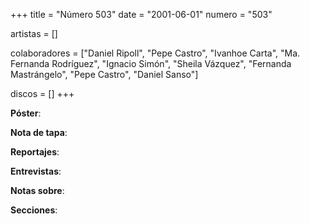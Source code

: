 +++
title = "Número 503"
date = "2001-06-01"
numero = "503"

artistas = []

colaboradores = ["Daniel Ripoll", "Pepe Castro", "Ivanhoe Carta", "Ma. Fernanda Rodríguez", "Ignacio Simón", "Sheila Vázquez", "Fernanda Mastrángelo", "Pepe Castro", "Daniel Sanso"]

discos = []
+++

**Póster**: 

**Nota de tapa**: 

**Reportajes**: 

**Entrevistas**: 

**Notas sobre**:

**Secciones**:
